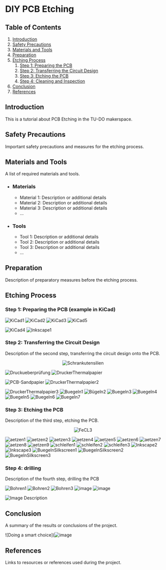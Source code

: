 # DIY PCB Etching

## Table of Contents
1. [Introduction](#introduction)
2. [Safety Precautions](#safety-precautions)
3. [Materials and Tools](#materials-and-tools)
4. [Preparation](#preparation)
5. [Etching Process](#etching-process)
    1. [Step 1: Preparing the PCB](#step-1-preparing-the-pcb)
    2. [Step 2: Transferring the Circuit Design](#step-2-transferring-the-circuit-design)
    3. [Step 3: Etching the PCB](#step-3-etching-the-pcb)
    4. [Step 4: Cleaning and Inspection](#step-4-drilling-the-PCB)
6. [Conclusion](#conclusion)
7. [References](#references)

## Introduction <a name="introduction"></a>

This is a tutorial about PCB Etching in the TU-DO makerspace.

## Safety Precautions <a name="safety-precautions"></a>

Important safety precautions and measures for the etching process.

## Materials and Tools <a name="materials-and-tools"></a>

A list of required materials and tools.

 - ### Materials
    - Material 1: Description or additional details
    - Material 2: Description or additional details
    - Material 3: Description or additional details
    - ...

  - ### Tools
    - Tool 1: Description or additional details
    - Tool 2: Description or additional details
    - Tool 3: Description or additional details
    - ...

## Preparation <a name="preparation"></a>

Description of preparatory measures before the etching process.

## Etching Process <a name="etching-process"></a>

### Step 1: Preparing the PCB (example in KiCad) <a name="step-1-preparing-the-pcb"></a>


![KiCad1](https://github.com/TU-DO-Makerspace/DIY_PCB_Etching/assets/51839738/7f747007-afcb-47b3-89d9-1a4053ad9a0d)
![KiCad2](https://github.com/TU-DO-Makerspace/DIY_PCB_Etching/assets/51839738/9d3d4e8a-a94d-4ee5-8aa9-860d9578a793)
![KiCad3](https://github.com/TU-DO-Makerspace/DIY_PCB_Etching/assets/51839738/b2092ed2-218a-4a78-8e6a-2698fbd84bea)
![KiCad5](https://github.com/TU-DO-Makerspace/DIY_PCB_Etching/assets/51839738/d46e8677-fa10-4f98-8f40-8ab82c09042d)

![KiCad4](https://github.com/TU-DO-Makerspace/DIY_PCB_Etching/assets/51839738/29e41b1c-ebf3-439c-ae7e-5369f3f36e8b)
![Inkscape1](https://github.com/TU-DO-Makerspace/DIY_PCB_Etching/assets/51839738/050198c3-d721-4908-a558-55d4f6d4305e)


### Step 2: Transferring the Circuit Design <a name="step-2-transferring-the-circuit-design"></a>

Description of the second step, transferring the circuit design onto the PCB.
<p align="center">
  <img src="https://github.com/TU-DO-Makerspace/DIY_PCB_Etching/assets/51839738/0e9a5c2d-6780-44ce-9eee-47b4118e0dfd" alt="Schrankutensilien">
</p>


![Druckueberprüfung](https://github.com/TU-DO-Makerspace/DIY_PCB_Etching/assets/51839738/5e0267dc-760d-47ed-84dc-c98f69c319e2)
![DruckerThermalpapier](https://github.com/TU-DO-Makerspace/DIY_PCB_Etching/assets/51839738/29547943-8278-43f1-84ee-bb661c9a6856)

![PCB-Sandpapier](https://github.com/TU-DO-Makerspace/DIY_PCB_Etching/assets/51839738/52e4ce8c-d970-442d-ad9b-ba648c2b2c4f)
![DruckerThermalpapier2](https://github.com/TU-DO-Makerspace/DIY_PCB_Etching/assets/51839738/157c6335-5cd8-4c25-8bad-fa31707c2d92)

![DruckerThermalpapier3](https://github.com/TU-DO-Makerspace/DIY_PCB_Etching/assets/51839738/67bcc508-3de2-48aa-93b5-abe976fdb1f8)
![Buegeln1](https://github.com/TU-DO-Makerspace/DIY_PCB_Etching/assets/51839738/08815385-b001-4ddf-92f5-154754064a9c)
![Bügeln2](https://github.com/TU-DO-Makerspace/DIY_PCB_Etching/assets/51839738/5c5a58c4-46ca-4e4d-86ee-1ea425e9ddc0)
![Buegeln3](https://github.com/TU-DO-Makerspace/DIY_PCB_Etching/assets/51839738/2495a4f2-0f28-4cfc-a710-13ecb268569d)
![Buegeln4](https://github.com/TU-DO-Makerspace/DIY_PCB_Etching/assets/51839738/6753416d-479a-4cad-951b-a4ed62474643)
![Buegeln5](https://github.com/TU-DO-Makerspace/DIY_PCB_Etching/assets/51839738/94c40a07-6d3b-4e4b-9e11-277aed5b54a2)
![Buegeln6](https://github.com/TU-DO-Makerspace/DIY_PCB_Etching/assets/51839738/01d70c5e-0b50-420f-836a-fdf14ea76298)
![Buegeln7](https://github.com/TU-DO-Makerspace/DIY_PCB_Etching/assets/51839738/90afd0b3-c866-4a2d-9dde-79539bb8e9a4)


### Step 3: Etching the PCB <a name="step-3-etching-the-pcb"></a>

Description of the third step, etching the PCB.
<p align="center">
  <img src="https://github.com/TU-DO-Makerspace/DIY_PCB_Etching/assets/51839738/1d2b2c4c-1bd4-4483-80b4-f5708658a93d" alt="FeCL3">
</p>


![aetzen1](https://github.com/TU-DO-Makerspace/DIY_PCB_Etching/assets/51839738/d4e56967-497b-4df2-b767-6938fa6033b9)
![aetzen2](https://github.com/TU-DO-Makerspace/DIY_PCB_Etching/assets/51839738/6837e0f0-15c3-4241-8bc8-1778597859c0)
![aetzen3](https://github.com/TU-DO-Makerspace/DIY_PCB_Etching/assets/51839738/aa4289bb-d8c2-4ae5-8430-07063006d910)
![aetzen4](https://github.com/TU-DO-Makerspace/DIY_PCB_Etching/assets/51839738/9e4b3b3d-b4b3-49ca-8a99-a88e3f742aa8)
![aetzen5](https://github.com/TU-DO-Makerspace/DIY_PCB_Etching/assets/51839738/2e37241d-4deb-4170-9317-c5954bae200a)
![aetzen6](https://github.com/TU-DO-Makerspace/DIY_PCB_Etching/assets/51839738/e840bc81-f924-4e69-b17a-cc52647be716)
![aetzen7](https://github.com/TU-DO-Makerspace/DIY_PCB_Etching/assets/51839738/39aa236e-49b0-4537-84da-d3330f51d5d1)
![aetzen8](https://github.com/TU-DO-Makerspace/DIY_PCB_Etching/assets/51839738/22468c12-fcb0-44e8-8344-99045cdbf661)
![aetzen9](https://github.com/TU-DO-Makerspace/DIY_PCB_Etching/assets/51839738/cf6f2f2a-eb5a-4ce9-9436-f8a3328cbc6b)
![schleifen1](https://github.com/TU-DO-Makerspace/DIY_PCB_Etching/assets/51839738/9ccfc045-2b46-4d6a-83d5-a2465ffce77d)
![schleifen2](https://github.com/TU-DO-Makerspace/DIY_PCB_Etching/assets/51839738/59bf3abc-b5c7-4d8b-bfb4-bac70e7e2996)
![schleifen3](https://github.com/TU-DO-Makerspace/DIY_PCB_Etching/assets/51839738/033cb2ce-59ce-4e12-9f65-d67ef010a6dd)
![Inkscape2](https://github.com/TU-DO-Makerspace/DIY_PCB_Etching/assets/51839738/4567835b-f7dc-49b3-8c86-eae1897a6eeb)
![Inkscape3](https://github.com/TU-DO-Makerspace/DIY_PCB_Etching/assets/51839738/6a3608a7-ca53-4e5e-8a01-b8c084b1f9b1)
![BuegelnSilkscreen1](https://github.com/TU-DO-Makerspace/DIY_PCB_Etching/assets/51839738/8938cb33-e4dd-4cc5-b527-e565e0201846)
![BuegelnSilkscreen2](https://github.com/TU-DO-Makerspace/DIY_PCB_Etching/assets/51839738/f40f9825-baa0-4148-9a7e-3633b24567ae)
![BuegelnSilkscreen3](https://github.com/TU-DO-Makerspace/DIY_PCB_Etching/assets/51839738/9d26099a-aacd-40cb-9298-f0a927cda0fb)



### Step 4: drilling <a name="step-4-cleaning-and-inspection"></a>

Description of the fourth step, drilling the PCB

![Bohren1](https://github.com/TU-DO-Makerspace/DIY_PCB_Etching/assets/51839738/4ff11cec-16fa-4f8e-97f6-65fc70818d02)
![Bohren2](https://github.com/TU-DO-Makerspace/DIY_PCB_Etching/assets/51839738/858dde01-a2bc-4210-9541-5ed3aff66b0f)
![Bohren3](https://github.com/TU-DO-Makerspace/DIY_PCB_Etching/assets/51839738/45927ba6-54ca-40a1-ac4d-8cae423870be)
![image](https://github.com/TU-DO-Makerspace/DIY_PCB_Etching/assets/51839738/4133da14-604b-4bd9-9f1c-2a870cb2a34d)
![image](https://github.com/TU-DO-Makerspace/DIY_PCB_Etching/assets/51839738/0bcf4c58-c623-4764-b185-e9fcf692a0ac)

![Image Description](link-to-image)

## Conclusion <a name="conclusion"></a>

A summary of the results or conclusions of the project.

![Doing a smart choice](![image](https://github.com/TU-DO-Makerspace/DIY_PCB_Etching/assets/51839738/6b7457c3-a367-4c58-ba48-923d3df96b7f)

## References <a name="references"></a>

Links to resources or references used during the project.
